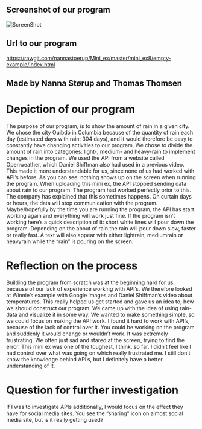 ## Screenshot of our program
![ScreenShot](https://github.com/nannastoerup/Mini_ex/blob/master/mini_ex8/Screenshot%20mini_ex8.png) 

## Url to our program 
https://rawgit.com/nannastoerup/Mini_ex/master/mini_ex8/empty-example/index.html

## Made by Nanna Størup and Thomas Thomsen 

# Depiction of our program 

The purpose of our program, is to show the amount of rain in a given city. We chose the city Ouibdó in Columbia because of the quantity of rain each day (estimated days with rain: 304 days), and it would therefore be easy to constantly have changing activities to our program. We chose to divide the amount of rain into categories: light-, medium- and heavy-rain to implement changes in the program. We used the API from a website called Openweather, which Daniel Shiffman also had used in a previous video. This made it more understandable for us, since none of us had worked with API’s before.
As you can see, nothing shows up on the screen when running the program. When uploading this mini ex, the API stopped sending data about rain to our program. The program had worked perfectly prior to this. The company has explained that this sometimes happens. On curtain days or hours, the data will stop communication with the program. Maybe/hopefully by the time you are running the program, the API has start working again and everything will work just fine.
If the program isn’t working here’s a quick description of it: short white lines will pour down the program. Depending on the about of rain the rain will pour down slow, faster or really fast. A text will also appear with either lightrain, mediumrain or heavyrain while the “rain” is pouring on the screen.  

# Reflection on the process 

Building the program from scratch was at the beginning hard for us, because of our lack of experience working with API’s. We therefore looked at Winnie’s example with Google images and Daniel Shiffman’s video about temperatures. This really helped us get started and gave us an idea to, how we should construct our program. We came up with the idea of using rain-data and visualize it in some way. We wanted to make something simple, so we could focus on making the API work. I found it hard to work with API’s, because of the lack of control over it. You could be working on the program and suddenly it would change or wouldn’t work. It was extremely frustrating. We often just sad and stared at the screen, trying to find the error. This mini ex was one of the toughest, I think, so far. I didn’t feel like I had control over what was going on which really frustrated me. I still don’t know the knowledge behind API’s, but I definitely have a better understanding of it. 

# Question for further investigation

If I was to investigate APIs additionally, I would focus on the effect they have for social media sites. You see the “sharing” icon on almost social media site, but is it really getting used? 
